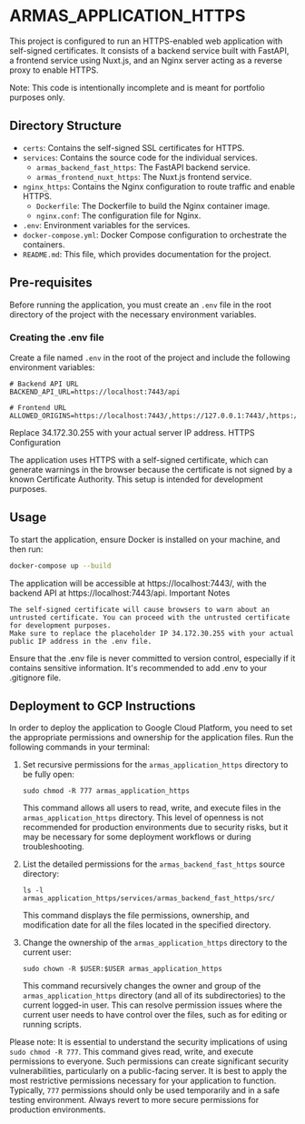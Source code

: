 # ARMAS_APPLICATION_HTTPS

This project is configured to run an HTTPS-enabled web application with self-signed certificates. It consists of a backend service built with FastAPI, a frontend service using Nuxt.js, and an Nginx server acting as a reverse proxy to enable HTTPS.

Note: This code is intentionally incomplete and is meant for portfolio purposes only.


## Directory Structure

- `certs`: Contains the self-signed SSL certificates for HTTPS.
- `services`: Contains the source code for the individual services.
  - `armas_backend_fast_https`: The FastAPI backend service.
  - `armas_frontend_nuxt_https`: The Nuxt.js frontend service.
- `nginx_https`: Contains the Nginx configuration to route traffic and enable HTTPS.
  - `Dockerfile`: The Dockerfile to build the Nginx container image.
  - `nginx.conf`: The configuration file for Nginx.
- `.env`: Environment variables for the services.
- `docker-compose.yml`: Docker Compose configuration to orchestrate the containers.
- `README.md`: This file, which provides documentation for the project.

## Pre-requisites

Before running the application, you must create an `.env` file in the root directory of the project with the necessary environment variables.

### Creating the .env file

Create a file named `.env` in the root of the project and include the following environment variables:

```env
# Backend API URL
BACKEND_API_URL=https://localhost:7443/api

# Frontend URL
ALLOWED_ORIGINS=https://localhost:7443/,https://127.0.0.1:7443/,https://34.172.30.255:7443/
```
Replace 34.172.30.255 with your actual server IP address.
HTTPS Configuration

The application uses HTTPS with a self-signed certificate, which can generate warnings in the browser because the certificate is not signed by a known Certificate Authority. This setup is intended for development purposes.

## Usage

To start the application, ensure Docker is installed on your machine, and then run:

```bash
docker-compose up --build
```
The application will be accessible at https://localhost:7443/, with the backend API at https://localhost:7443/api.
Important Notes

    The self-signed certificate will cause browsers to warn about an untrusted certificate. You can proceed with the untrusted certificate for development purposes.
    Make sure to replace the placeholder IP 34.172.30.255 with your actual public IP address in the .env file.

Ensure that the .env file is never committed to version control, especially if it contains sensitive information. It's recommended to add .env to your .gitignore file.

## Deployment to GCP Instructions

In order to deploy the application to Google Cloud Platform, you need to set the appropriate permissions and ownership for the application files. Run the following commands in your terminal:

1. Set recursive permissions for the `armas_application_https` directory to be fully open:

    ```
    sudo chmod -R 777 armas_application_https
    ```

    This command allows all users to read, write, and execute files in the `armas_application_https` directory. This level of openness is not recommended for production environments due to security risks, but it may be necessary for some deployment workflows or during troubleshooting.

2. List the detailed permissions for the `armas_backend_fast_https` source directory:

    ```
    ls -l armas_application_https/services/armas_backend_fast_https/src/
    ```

    This command displays the file permissions, ownership, and modification date for all the files located in the specified directory.

3. Change the ownership of the `armas_application_https` directory to the current user:

    ```
    sudo chown -R $USER:$USER armas_application_https
    ```
    
    This command recursively changes the owner and group of the `armas_application_https` directory (and all of its subdirectories) to the current logged-in user. This can resolve permission issues where the current user needs to have control over the files, such as for editing or running scripts.

Please note:
It is essential to understand the security implications of using `sudo chmod -R 777`. This command gives read, write, and execute permissions to everyone. Such permissions can create significant security vulnerabilities, particularly on a public-facing server. It is best to apply the most restrictive permissions necessary for your application to function. Typically, `777` permissions should only be used temporarily and in a safe testing environment. Always revert to more secure permissions for production environments.
